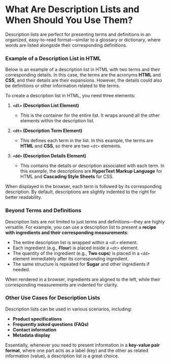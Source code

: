 # **What Are Description Lists and When Should You Use Them?**  

Description lists are perfect for presenting terms and definitions in an organized, easy-to-read format—similar to a glossary or dictionary, where words are listed alongside their corresponding definitions.  

### Example of a Description List in HTML  

Below is an example of a description list in HTML with two terms and their corresponding details. In this case, the terms are the acronyms **HTML** and **CSS**, and their details are their expansions. However, the details could also be definitions or other information related to the terms.  

To create a description list in HTML, you need three elements:  

1. **`<dl>` (Description List Element)**  
   - This is the container for the entire list. It wraps around all the other elements within the description list.  

2. **`<dt>` (Description Term Element)**  
   - This defines each term in the list. In this example, the terms are **HTML** and **CSS**, so there are two `<dt>` elements.  

3. **`<dd>` (Description Details Element)**  
   - This contains the details or description associated with each term. In this example, the descriptions are **HyperText Markup Language** for HTML and **Cascading Style Sheets** for CSS.  

When displayed in the browser, each term is followed by its corresponding description. By default, descriptions are slightly indented to the right for better readability.  

### Beyond Terms and Definitions  

Description lists are not limited to just terms and definitions—they are highly versatile. For example, you can use a description list to present a **recipe with ingredients and their corresponding measurements**:  

- The entire description list is wrapped within a `<dl>` element.  
- Each ingredient (e.g., **Flour**) is placed inside a `<dt>` element.  
- The quantity of the ingredient (e.g., **Two cups**) is placed in a `<dd>` element immediately after its corresponding ingredient.  
- The same structure is repeated for **Sugar** and other ingredients if needed.  

When rendered in a browser, ingredients are aligned to the left, while their corresponding measurements are indented for clarity.  

### Other Use Cases for Description Lists  

Description lists can be used in various scenarios, including:  

- **Product specifications**  
- **Frequently asked questions (FAQs)**  
- **Contact information**  
- **Metadata display**  

Essentially, whenever you need to present information in a **key-value pair format**, where one part acts as a label (key) and the other as related information (value), a description list is a great choice.